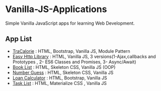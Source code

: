 # Vanilla-JS-Applications

Simple Vanilla JavaScript apps for learning Web Development.

## App List

- [TraCalorie](TraCalorie) : HTML, Bootstrap, Vanilla JS, Module Pattern
- [Easy Http Library](Easy%20HTTP) : HTML, Vanilla JS, 3 versions(1-Ajax,callbacks and Prototypes , 2- ES6 Classes and Promises, 3- Async/Await)
- [Book List](Book%20List) : HTML, Skeleton CSS, Vanilla JS (OOP)
- [Number Guess](Number%20Guess) : HTML, Skeleton CSS, Vanilla JS
- [Loan Calculator](Loan%20Calculator) : HTML, Bootstrap, Vanilla JS
- [Task List](TaskList) : HTML, Materialize CSS , Vanilla JS

